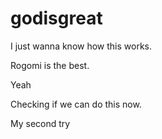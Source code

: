 # godisgreat

I just wanna know how this works.

Rogomi is the best.

Yeah

Checking if we can do this now.

My second try
